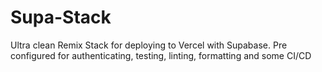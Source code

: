 # Supa-Stack
Ultra clean Remix Stack for deploying to Vercel with Supabase. Pre configured for authenticating, testing, linting, formatting and some CI/CD
